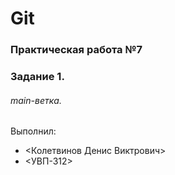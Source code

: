 # Git
### Практическая работа №7
### Задание 1.
###### main-ветка.
Выполнил:
* <Колетвинов Денис Виктрович>
* <УВП-312>
